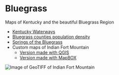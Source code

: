 # Bluegrass

Maps of Kentucky and the beautiful Bluegrass Region

* [Kentucky Waterways](waterways)
* [Bluegrass counties population density](pop_density)
* [Springs of the Bluegrass](springs)
* Custom maps of Indian Fort Mountain
  * [Version made with QGIS](ifmtn/map)
  * [Version made with MapBOX](ifmtn)

![Image of GeoTIFF of Indian Fort Mountain](indian-fort-mtn.png)
